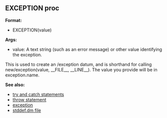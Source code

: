 ## EXCEPTION proc

**Format:**
+   EXCEPTION(value)
<!-- -->
**Args:**
+   value: A text string (such as an error message) or other value
    identifying the exception.


This is used to create an /exception datum, and is shorthand
for calling new/exception(value, \_\_FILE\_\_, \_\_LINE\_\_). The value
you provide will be in exception.name.

**See also:**
+   [try and catch statements](/ref/proc/try.md) 
+   [throw statement](/ref/proc/throw.md) 
+   [exception](/ref/exception.md) 
+   [stddef.dm file](/ref/%7B%7Bappendix%7D%7D/stddef%2edm.md) <!-- -->